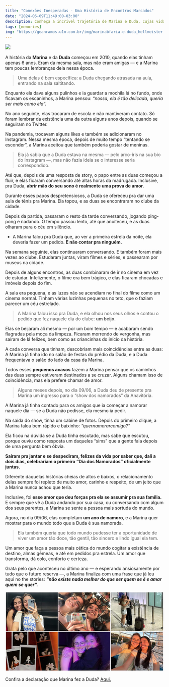 ```yaml
---
title: "Conexões Inesperadas - Uma História de Encontros Marcados"
date: "2024-06-09T11:49:00-03:00"
description: Conheça a incrível trajetória de Marina e Duda, cujas vidas se entrelaçaram em uma série de coincidências, revelando que o amor pode estar onde menos esperamos.
tags: [memories]
img: "https://geanramos.u1m.com.br/img/marinabfaria-e-duda_hellmeister.jpg"
---
```


![](https://substack-post-media.s3.amazonaws.com/public/images/76ee0a58-a220-48f4-8cbc-d67055216005_736x734.jpeg)

A história da  **Marina** e da  **Duda**  começou em 2010, quando elas tinham apenas 6 anos. Eram da mesma sala, mas não eram amigas — e a Marina tem poucas lembranças dela nessa época.

> Uma delas é bem específica: a Duda chegando atrasada na aula, entrando
> na sala saltitando.

Enquanto ela dava alguns pulinhos e ia guardar a mochila lá no fundo, onde ficavam os escaninhos, a Marina pensou:  _“nossa, ela é tão delicada, queria ser mais como ela”._

No ano seguinte, elas trocaram de escola e não mantiveram contato. Só foram lembrar da existência uma da outra alguns anos depois, quando se seguiram no Twitter.

Na pandemia, trocavam alguns likes e também se adicionaram no Instagram. Nessa mesma época, depois de muito tempo “tentando se esconder”, a Marina aceitou que também poderia gostar de meninas.

> Ela já sabia que a Duda estava na mesma — pelo arco-íris na sua bio do
> Instagram —, mas não fazia ideia se o interesse seria correspondido.

Até que, depois de uma resposta de story, o papo entre as duas começou a fluir, e elas ficaram conversando até altas horas da madrugada. Inclusive, pra Duda, **abrir mão do seu sono é realmente uma prova de amor.**

Durante esses papos despretensiosos, a Duda se ofereceu pra dar uma aula de tênis pra Marina. Ela topou, e as duas se encontraram no clube da cidade.

Depois da partida, passaram o resto da tarde conversando, jogando ping-pong e nadando. O tempo passou lento, até que anoiteceu, e as duas olharam para o céu em silêncio.

-   A Marina falou pra Duda que, ao ver a primeira estrela da noite, ela deveria fazer um pedido.  **E não contar pra ninguém.**
    

Na semana seguinte, elas continuaram conversando. E também foram mais vezes ao clube. Estudaram juntas, viram filmes e séries, e passearam por museus na cidade.

Depois de alguns encontros, as duas combinaram de ir no cinema em vez de estudar. Infelizmente, o filme era bem trágico, e elas ficaram chocadas e imóveis depois do fim.

A sala era pequena, e as luzes não se acendiam no final do filme como um cinema normal. Tinham várias luzinhas pequenas no teto, que o faziam parecer um céu estrelado.

> A Marina falou isso pra Duda, e ela olhou nos seus olhos e contou o
> pedido que fez naquele dia do clube:  **um beijo.**

Elas se beijaram ali mesmo — por um bom tempo — e acabaram sendo flagradas pela moça da limpeza. Ficaram morrendo de vergonha, mas saíram de lá felizes, bem como as criancinhas do início da história.

A cada conversa que tinham, descobriam mais coincidências entre as duas: A Marina já tinha ido no salão de festas do prédio da Duda, e a Duda frequentava o salão do lado da casa da Marina.

Todos esses  **pequenos acasos**  fazem a Marina pensar que os caminhos das duas sempre estiveram destinados a se cruzar. Alguns chamam isso de coincidência, mas ela prefere chamar de amor.

> Alguns meses depois, no dia 09/06, a Duda deu de presente pra Marina
> um ingresso para o “show dos namorados” da Anavitória.

A Marina já tinha contado para os amigos que ia começar a namorar naquele dia — se a Duda não pedisse, ela mesmo ia pedir.

Na saída do show, tinha um cabine de fotos. Depois do primeiro clique, a Marina falou bem rápido e baixinho:  _“quernamorarcomigo?”_

Ela ficou na dúvida se a Duda tinha escutado, mas sabe que escutou, porque ouviu como resposta um daqueles “sims” que a gente fala depois de uma pergunta bem óbvia.

**Saíram pra jantar e se despediram, felizes da vida por saber que, dali a dois dias, celebrariam o primeiro “Dia dos Namorados” oficialmente juntas.**

Diferente daquelas histórias cheias de altos e baixos, o relacionamento delas sempre foi repleto de muito amor, carinho e respeito, de um jeito que a Marina nunca achou que teria.

Inclusive, foi  **esse amor que deu forças pra ela se assumir pra sua família.**  E sempre que vê a Duda andando por sua casa, ou conversando com algum dos seus parentes, a Marina se sente a pessoa mais sortuda do mundo.

Agora, no dia 09/06, elas completam  **um ano de namoro**, e a Marina quer mostrar para o mundo todo que a Duda é sua namorada.

> Ela também queria que todo mundo pudesse ter a oportunidade de viver
> um amor tão doce, tão gentil, tão sincero e lindo igual ela tem.

Um amor que faça a pessoa mais cética do mundo cogitar a existência de destino, almas gêmeas, e até em pedidos pra estrela. Um amor que transforma, dá colo, conforto e certeza.

Grata pelo que aconteceu no último ano — e esperando ansiosamente por tudo que o futuro reserva —, a Marina finaliza com uma frase que já leu aqui no the stories:  _**“não existe nada melhor do que ser quem se é e amar quem se quer”.**_

![@marinabfaria e @duda_hellmeister](./img/marinabfaria-e-duda_hellmeister.jpg)

Confira a declaração que  Marina fez a Duda? [Aqui.](./img/marinabfaria-e-duda_hellmeister-2.png)

